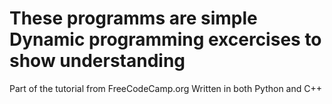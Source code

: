 # These programms are simple Dynamic programming excercises to show understanding

Part of the tutorial from FreeCodeCamp.org
Written in both Python and C++